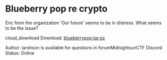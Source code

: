 # Blueberry pop re crypto


Eric from the organization 'Our future' seems to be in distress. What seems to be the issue?

cloud_download Download: [blueberrypop.tar.gz](blueberrypop.tar.gz)

Author: larshson is available for questions in forumMidnightsunCTF Discord
Status: Online 

